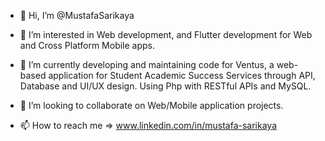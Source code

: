 - 👋 Hi, I’m @MustafaSarikaya

- 👀 I’m interested in Web development, and Flutter development for Web and Cross Platform Mobile apps.

- 🌱 I’m currently developing and maintaining code for Ventus, a web-based application for Student Academic Success Services through API, Database and UI/UX design. Using Php with RESTful APIs and MySQL.

- 💞️ I’m looking to collaborate on Web/Mobile application projects.

- 📫 How to reach me  => www.linkedin.com/in/mustafa-sarikaya

<!---
MustafaSarikaya/MustafaSarikaya is a ✨ special ✨ repository because its `README.md` (this file) appears on your GitHub profile.
You can click the Preview link to take a look at your changes.
--->
